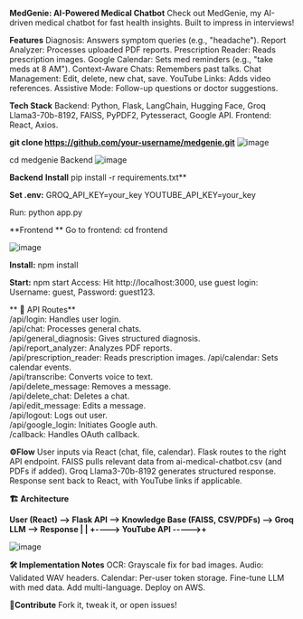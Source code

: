 **MedGenie: AI-Powered Medical Chatbot**
Check out MedGenie, my AI-driven medical chatbot for fast health insights. Built to impress in interviews!

**Features**
Diagnosis: Answers symptom queries (e.g., "headache").
Report Analyzer: Processes uploaded PDF reports.
Prescription Reader: Reads prescription images.
Google Calendar: Sets med reminders (e.g., "take meds at 8 AM").
Context-Aware Chats: Remembers past talks.
Chat Management: Edit, delete, new chat, save.
YouTube Links: Adds video references.
Assistive Mode: Follow-up questions or doctor suggestions.

**Tech Stack**
Backend: Python, Flask, LangChain, Hugging Face, Groq Llama3-70b-8192, FAISS, PyPDF2, Pytesseract, Google API.
Frontend: React, Axios.

**git clone https://github.com/your-username/medgenie.git** 
![image](https://github.com/user-attachments/assets/57808c79-d2a4-44e9-9825-0d24048020c4)                       




cd medgenie
Backend
![image](https://github.com/user-attachments/assets/c4b08f58-0102-408b-9fe8-f9572ca9d2ab)                     





**Backend**
**Install**
pip install -r requirements.txt**

**Set .env:**
GROQ_API_KEY=your_key
YOUTUBE_API_KEY=your_key 

Run:
python app.py 

**Frontend **
Go to frontend:
cd frontend

![image](https://github.com/user-attachments/assets/de593524-7c7d-46d8-8209-b1d0194be20e)

**Install:**
npm install

**Start:**
npm start
Access: Hit http://localhost:3000, use guest login: Username: guest, Password: guest123. 

** 📡 API Routes**  
/api/login: Handles user login.    
/api/chat: Processes general chats.    
/api/general_diagnosis: Gives structured diagnosis.    
/api/report_analyzer: Analyzes PDF reports.  
/api/prescription_reader: Reads prescription images. 
/api/calendar: Sets calendar events.  
/api/transcribe: Converts voice to text.   
/api/delete_message: Removes a message.   
/api/delete_chat: Deletes a chat.  
/api/edit_message: Edits a message.    
/api/logout: Logs out user.   
/api/google_login: Initiates Google auth.  
/callback: Handles OAuth callback.   


**⚙️Flow**
User inputs via React (chat, file, calendar).
Flask routes to the right API endpoint.
FAISS pulls relevant data from ai-medical-chatbot.csv (and PDFs if added).
Groq Llama3-70b-8192 generates structured response.
Response sent back to React, with YouTube links if applicable. 

**🏗 Architecture**

**User (React) --> Flask API --> Knowledge Base (FAISS, CSV/PDFs) --> Groq LLM --> Response
                  |                        |
                  +----> YouTube API ----->+** 

![image](https://github.com/user-attachments/assets/6bd5d8d6-cda1-4b5e-8e25-47fe474c6a5b)

**🛠 Implementation Notes**
OCR: Grayscale fix for bad images.
Audio: Validated WAV headers.
Calendar: Per-user token storage.
Fine-tune LLM with med data.
Add multi-language.
Deploy on AWS.

**🤝Contribute**
Fork it, tweak it, or open issues!
